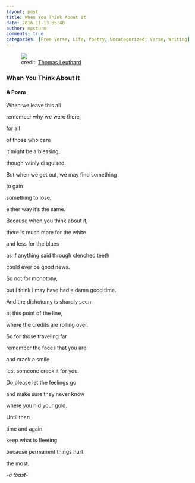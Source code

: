```yaml
---
layout: post
title: When You Think About It
date: 2016-11-13 05:40
author: mpsturm
comments: true
categories: [Free Verse, Life, Poetry, Uncategorized, Verse, Writing]
---
```



<figure class="wp-caption">

<img src="https://mikesturmblog.files.wordpress.com/2016/11/2a0a2-1zciv6etu6evsu-aim4mg-w.jpeg">

<figcaption class="wp-caption-text">credit: <a href="https://www.flickr.com/people/41346951@N05" target="_blank">Thomas Leuthard</a></figcaption></figure>

<h3>When You Think About It</h3>
<h4>A Poem</h4>
<p>When we leave this all</p>
<p>remember why we were there,</p>
<p>for all</p>
<p>of those who care</p>
<p>it might be a blessing,</p>
<p>though vainly disguised.</p>
<p>But when we get out, we may find something</p>
<p>to gain</p>
<p>something to lose,</p>
<p>either way it’s the same.</p>
<p>Because when you think about it,</p>
<p>there is much more for the white</p>
<p>and less for the blues</p>
<p>as if anything said through clenched teeth</p>
<p>could ever be good news.</p>
<p>So not for monotony,</p>
<p>but I think I may have had a damn good time.</p>
<p>And the dichotomy is sharply seen</p>
<p>at this point of the line,</p>
<p>where the credits are rolling over.</p>
<p>So for those traveling far</p>
<p>remember the faces that you are</p>
<p>and crack a smile</p>
<p>lest someone crack it for you.</p>
<p>Do please let the feelings go</p>
<p>and make sure they never know</p>
<p>where you hid your gold.</p>
<p>Until then</p>
<p>time and again</p>
<p>keep what is fleeting</p>
<p>because permanent things hurt</p>
<p>the most.</p>
<p>-<em>a toast</em>-</p>


